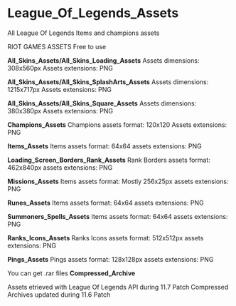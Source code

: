 # League_Of_Legends_Assets
All League Of Legends Items and champions assets

RIOT GAMES ASSETS Free to use

**All_Skins_Assets/All_Skins_Loading_Assets**
Assets dimensions: 308x560px
Assets extensions: PNG

**All_Skins_Assets/All_Skins_SplashArts_Assets**
Assets dimensions: 1215x717px
Assets extensions: PNG

**All_Skins_Assets/All_Skins_Square_Assets**
Assets dimensions: 380x380px
Assets extensions: PNG

**Champions_Assets**
Champions assets format: 120x120
Assets extensions: PNG

**Items_Assets**
Items assets format: 64x64
assets extensions: PNG

**Loading_Screen_Borders_Rank_Assets**
Rank Borders assets format: 462x840px
assets extensions: PNG

**Missions_Assets**
Items assets format: Mostly 256x25px
assets extensions: PNG

**Runes_Assets**
Items assets format: 64x64
assets extensions: PNG

**Summoners_Spells_Assets**
Items assets format: 64x64
assets extensions: PNG

**Ranks_Icons_Assets**
Ranks Icons assets format: 512x512px
assets extensions: PNG

**Pings_Assets**
Pings assets format: 128x128px
assets extensions: PNG


You can get .rar files **Compressed_Archive**

Assets etrieved with League Of Legends API during 11.7 Patch
Compressed Archives updated during 11.6 Patch
